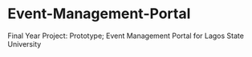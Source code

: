 # Event-Management-Portal
Final Year Project: Prototype; Event Management Portal for Lagos State University
